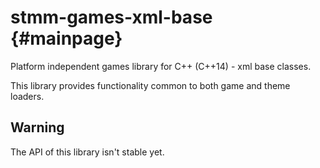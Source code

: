 stmm-games-xml-base                                                {#mainpage}
===================

Platform independent games library for C++ (C++14) - xml base classes.

This library provides functionality common to both game and theme loaders.

Warning
-------
The API of this library isn't stable yet.

